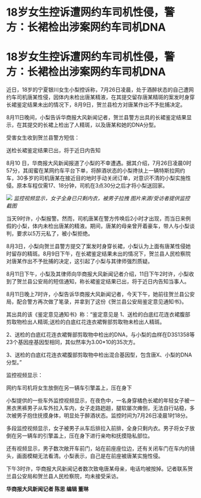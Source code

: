 # 18岁女生控诉遭网约车司机性侵，警方：长裙检出涉案网约车司机DNA

# 18岁女生控诉遭网约车司机性侵，警方：长裙检出涉案网约车司机DNA

近日，18岁的宁夏银川女生小梨控诉称，7月26日凌晨，处于酒醉状态的自己遭网约车司机唐某性侵，因体内未检出唐某精液，在其提交留存唐某精斑的案发时身穿长裙鉴定结果未出的情况下，8月9日，贺兰县检方对唐某作出不予批捕决定。

8月11日晚间，小梨告诉华商报大风新闻记者，贺兰县警方出具的长裙鉴定结果显示，在其提交的长裙上检出了人精斑，以及唐某和她的DNA分型。

受害女生收到贺兰县警方短信：

送检长裙鉴定结果已出，将于近日内告知

8月10
日，华商报大风新闻报道了小梨的不幸遭遇。据其介绍，7月26日凌晨0时57分，其闺蜜在某网约车平台下单，将醉酒状态的小梨搀扶上一辆特斯拉网约车，30多岁的司机唐某在接近目的地时手动关闭订单，对意识不清的小梨实施性侵。原本车程仅需17、18分钟，司机在3点30分之后才将小梨送回家。

![](https://inews.gtimg.com/om_bt/Oyur11EW2jLM9nil3lMhvjCsj8YxhF9fj35-ZxMQtKroYAA/1000)
_监控视频显示，女子全身已只剩内衣，被男子拉拽 图片来源/受访者提供监控截图_

当天9时许，小梨报警。然而，司机唐某在警方传唤后2小时才出现，而当日来例假的小梨，体内未检出唐某的精液。期间，唐某的母亲曾开着豪车，带人与小梨谈判，要求以5万元私了，被小梨拒绝。

8月3日，小梨向贺兰县警方提交了案发时身穿长裙，小梨认为上面有唐某性侵她时留存的精斑。8月9日下午，在长裙鉴定结果未出的情况下，贺兰县人民检察院对唐某作出不予批捕的决定，这引起了小梨与其律师强烈质疑。

8月11日下午，小梨及其律师向华商报大风新闻记者介绍，11日下午2时许，小梨收到了贺兰县公安局的短信通知，称长裙鉴定结果已出，将于近日内告知当事人。

8月11日晚上7时许，小梨告诉华商报大风新闻记者，今天下午，她前往贺兰县公安局，配合警方再次做了笔录，并拿到了这份《贺兰县公安局鉴定意见通知书》。

其出具的该《鉴定意见通知书》称：“鉴定意见是 1、送检的白底红花连衣裙腹部剪取物检出人精斑;送检的白底红花连衣裙臀部剪取物未检出人精斑。

2、送检的白底红花连衣裙臀部剪取物中检出的DNA，与小梨的血样在D3S1358等23个基因座基因型相同，其似然率为3.00*10的35次方。

3、送检的白底红花连衣裙腹部剪取物中检出混合基因型，包含唐X、小梨的DNA分型。”

监控视频显示：

网约车司机将女生放倒在另一辆车引擎盖上，压在身下

小梨提供的一些车外监控视频显示，在夜色中，一名身穿橘色长裙的年轻女子被一黑衣黑裤男子从车外拉入车内，女子走路趔趄，腿软屡次瘫倒，无法自行站稳，多次被男子抱住抚摸身体，明显处于醉酒状态。监控时间为7月26日凌晨1时18分。

多段监控视频显示，女子被男子从车后排拉入前排，全身只剩内衣。男子将女子放倒在另一辆车的引擎盖上，压在身下进行亲吻和抚摸隐私部位。

还有视频显示，男子数次敞开车前门，站在前座座位边，还有关闭车门在车内的镜头，画面模糊无法看清。小梨表示，自己是在前座被唐某实施性侵。

下午3时许，华商报大风新闻记者数次致电唐某母亲，电话均被按掉。记者联系贺兰县公安局和贺兰县人民检察院，均未接受采访。

**华商报大风新闻记者 陈思 编辑 董琳**

